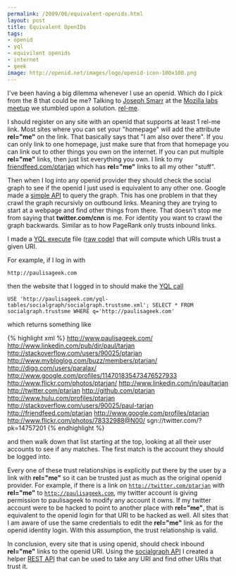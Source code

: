```yaml
--- 
permalink: /2009/06/equivalent-openids.html
layout: post
title: Equivalent OpenIDs
tags: 
- openid
- yql
- equivilent openids
- internet
- geek
image: http://openid.net/images/logo/openid-icon-100x100.png
---
```

I've been having a big dilemma whenever I use an openid. Which do I pick from the 8 that could be me? Talking to <a href="http://josephsmarr.com/">Joseph Smarr</a> at the <a href="https://labs.mozilla.com/2009/06/mozilla-labs-meetup-thursday-625/">Mozilla labs meetup</a> we stumbled upon a solution. <a href="http://microformats.org/wiki/rel-me">rel-me</a>.

I should register on any site with an openid that supports at least 1 rel-me link. Most sites where you can set your "homepage" will add the attribute <b>rel="me"</b> on the link. That basically says that "I am also over there". If you can only link to one homepage, just make sure that from that homepage you can link out to other things you own on the internet. If you can put multiple <b>rel="me"</b> links, then just list everything you own. I link to my <a href="http://friendfeed.com/ptarjan">friendfeed.com/ptarjan</a> which has <b>rel="me"</b> links to all my other "stuff".

Then when I log into any openid provider they should check the social graph to see if the openid I just used is equivalent to any other one. Google made a <a href="http://code.google.com/apis/socialgraph/">simple API</a> to query the graph. This has one problem in that they crawl the graph recursivly on outbound links. Meaning they are trying to start at a webpage and find other things from there. That doesn't stop me from saying that <b>twitter.com/cnn</b> is me. For identity you want to crawl the graph backwards. Similar as to how PageRank only trusts inbound links.

I made a <a href="http://github.com/ptarjan/yql-tables/blob/b46262062ea2ae715efe2e0d95b6cb2967c0f6a4/socialgraph/socialgraph.trustsme.xml">YQL execute</a> file (<a href="http://paulisageek.com/yql-tables/socialgraph/socialgraph.trustsme.xml">raw code</a>) that will compute which URIs trust a given URI.

For example, if I log in with 

    http://paulisageek.com

then the website that I logged in to should make the <a href="http://query.yahooapis.com/v1/public/yql?q=USE%20'http%3A%2F%2Fpaulisageek.com%2Fyql-tables%2Fsocialgraph%2Fsocialgraph.trustsme.xml'%3B%20SELECT%20*%20FROM%20socialgraph.trustsme%20WHERE%20q%3D'http%3A%2F%2Fpaulisageek.com'&format=xml&env=http%3A%2F%2Fdatatables.org%2Falltables.env">YQL call</a>

    USE 'http://paulisageek.com/yql-tables/socialgraph/socialgraph.trustsme.xml'; SELECT * FROM socialgraph.trustsme WHERE q='http://paulisageek.com'

which returns something like

{% highlight xml %}
<query>
    <results>
        <result>
            <trustsme>http://www.paulisageek.com/</trustsme>
            <trustsme>http://www.linkedin.com/pub/dir/paul/tarjan</trustsme>
            <trustsme>http://stackoverflow.com/users/90025/ptarjan</trustsme>
            <trustsme>http://www.mybloglog.com/buzz/members/ptarjan/</trustsme>
            <trustsme>http://digg.com/users/paralax/</trustsme>
            <trustsme>http://www.google.com/profiles/114701835473476527933</trustsme>
            <trustsme>http://www.flickr.com/photos/ptarjan/</trustsme>
            <trustsme>http://www.linkedin.com/in/paultarjan</trustsme>
            <trustsme>http://twitter.com/ptarjan</trustsme>
            <trustsme>http://github.com/ptarjan</trustsme>
            <trustsme>http://www.hulu.com/profiles/ptarjan</trustsme>
            <trustsme>http://stackoverflow.com/users/90025/paul-tarjan</trustsme>
            <trustsme>http://friendfeed.com/ptarjan</trustsme>
            <trustsme>http://www.google.com/profiles/ptarjan</trustsme>
            <trustsme>http://www.flickr.com/photos/78332988@N00/</trustsme>
            <trustsme>sgn://twitter.com/?pk=14757201</trustsme>
        </result>
    </results>
</query>
{% endhighlight %}

and then walk down that list starting at the top, looking at all their user accounts to see if any matches. The first match is the account they should be logged into.

Every one of these trust relationships is explicitly put there by the user by a link with <b>rel="me"</b> so it can be trusted just as much as the original openid provider. For example, if there is a link on <code>http://twitter.com/ptarjan</code> with <b>rel="me"</b> to <code>http://paulisageek.com</code>, my twitter account is giving permission to paulisageek to modify any account it owns. If my twitter account were to be hacked to point to another place with <b>rel="me"</b>, that is equivalent to the openid login for that URI to be hacked as well. All sites that I am aware of use the same credentials to edit the <b>rel="me"</b> link as for the openid identity login. With this assumption, the trust relationship is valid.

In conclusion, every site that is using openid, should check inbound <b>rel="me"</b> links to the openid URI. Using the <a href="http://socialgraph.apis.google.com/">socialgraph API</a> I created a helper <a href="http://query.yahooapis.com/v1/public/yql?q=USE%20'http%3A%2F%2Fpaulisageek.com%2Fyql-tables%2Fsocialgraph%2Fsocialgraph.trustsme.xml'%3B%20SELECT%20*%20FROM%20socialgraph.trustsme%20WHERE%20q%3D'http%3A%2F%2Fpaulisageek.com'&format=xml&env=http%3A%2F%2Fdatatables.org%2Falltables.env">REST API</a> that can be used to take any URI and find other URIs that trust it.
